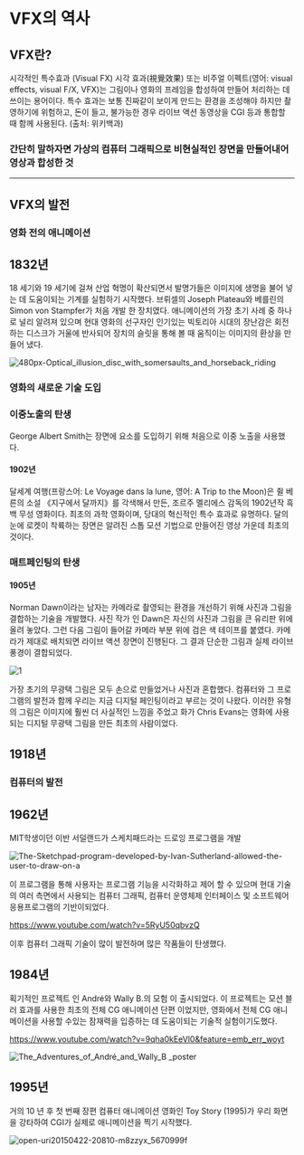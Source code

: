 VFX의 역사
============
VFX란?
------
시각적인 특수효과 (Visual FX)
시각 효과(視覺效果) 또는 비주얼 이펙트(영어: visual effects, visual F/X, VFX)는 그림이나 영화의 프레임을 합성하여 만들어 처리하는 데 쓰이는 용어이다. 특수 효과는 보통 진짜같이 보이게 만드는 환경을 조성해야 하지만 촬영하기에 위험하고, 돈이 들고, 불가능한 경우 라이브 액션 동영상을 CGI 등과 통합할 때 함께 사용된다. (출처: 위키백과)

### 간단히 말하자면 가상의 컴퓨터 그래픽으로 비현실적인 장면을 만들어내어 영상과 합성한 것
***

VFX의 발전
------------

### 영화 전의 애니메이션

## 1832년
18 세기와 19 세기에 걸쳐 산업 혁명이 확산되면서 발명가들은 이미지에 생명을 불어 넣는 데 도움이되는 기계를 실험하기 시작했다. 브뤼셀의 Joseph Plateau와 베를린의 Simon von Stampfer가 처음 개발 한 장치였다. 애니메이션의 가장 초기 사례 중 하나로 널리 알려져 있으며 현대 영화의 선구자인 인기있는 빅토리아 시대의 장난감은 회전하는 디스크가 거울에 반사되어 장치의 슬릿을 통해 볼 때 움직이는 이미지의 환상을 만들어 냈다.

![480px-Optical_illusion_disc_with_somersaults_and_horseback_riding](https://user-images.githubusercontent.com/71237760/97804983-94ad7580-1c96-11eb-8d87-c82ae61d7b88.gif)


### 영화의 새로운 기술 도입

### 이중노출의 탄생
George Albert Smith는 장면에 요소를 도입하기 위해 처음으로 이중 노출을 사용했다.

#### 1902년

달세계 여행(프랑스어: Le Voyage dans la lune, 영어: A Trip to the Moon)은 쥘 베른의 소설 《지구에서 달까지》를 각색해서 만든, 조르주 멜리에스 감독의 1902년작 흑백 무성 영화이다. 최초의 과학 영화이며, 당대의 혁신적인 특수 효과로 유명하다. 달의 눈에 로켓이 착륙하는 장면은 알려진 스톱 모션 기법으로 만들어진 영상 가운데 최초의 것이다.

### 매트페인팅의 탄생

#### 1905년
Norman Dawn이라는 남자는 카메라로 촬영되는 환경을 개선하기 위해 사진과 그림을 결합하는 기술을 개발했다. 사진 작가 인 Dawn은 자신의 사진과 그림을 큰 유리판 위에 올려 놓았다. 그런 다음 그림이 들어갈 카메라 부분 위에 검은 색 테이프를 붙였다. 카메라가 제대로 배치되면 라이브 액션 장면이 진행된다. 그 결과 단순한 그림과 실제 라이브 풍경이 결합되었다. 

![1](https://user-images.githubusercontent.com/71237760/97806328-751a4b00-1c9e-11eb-9e78-54d41f11a417.jpg)

가장 초기의 무광택 그림은 모두 손으로 만들었거나 사진과 혼합했다. 컴퓨터와 그 프로그램의 발전과 함께 우리는 지금 디지털 페인팅이라고 부르는 것이 나왔다. 이러한 유형의 그림은 이미지에 훨씬 더 사실적인 느낌을 주었고 화가 Chris Evans는 영화에 사용되는 디지털 무광택 그림을 만든 최초의 사람이었다.

## 1918년










### 컴퓨터의 발전

## 1962년
MIT학생이던 이반 서덜랜드가 스케치패드라는 드로잉 프로그램을 개발

![The-Sketchpad-program-developed-by-Ivan-Sutherland-allowed-the-user-to-draw-on-a](https://user-images.githubusercontent.com/71237760/97803269-60cd5280-1c8c-11eb-9eaf-e382ba8d599a.png)

이 프로그램을 통해 사용자는 프로그램 기능을 시각화하고 제어 할 수 있으며 현대 기술의 여러 측면에서 사용되는 컴퓨터 그래픽, 컴퓨터 운영체제 인터페이스 및 소프트웨어 응용프로그램의 기반이되었다.

https://www.youtube.com/watch?v=5RyU50qbvzQ

이후 컴퓨터 그래픽 기술이 많이 발전하며 많은 작품들이 탄생했다.

## 1984년
획기적인 프로젝트 인 André와 Wally B.의 모험 이 출시되었다. 이 프로젝트는 모션 블러 효과를 사용한 최초의 전체 CG 애니메이션 단편 이었지만, 영화에서 전체 CG 애니메이션을 사용할 수있는 잠재력을 입증하는 데 도움이되는 기술적 실험이기도했다.

https://www.youtube.com/watch?v=9qha0kEeVl0&feature=emb_err_woyt

![The_Adventures_of_André_and_Wally_B _poster](https://user-images.githubusercontent.com/71237760/97804207-b821f180-1c91-11eb-992f-ae0026a17e0e.jpg)

## 1995년
거의 10 년 후 첫 번째 장편 컴퓨터 애니메이션 영화인 Toy Story (1995)가 우리 화면을 강타하여 CGI가 실제로 애니메이션을 찍기 시작했다.

![open-uri20150422-20810-m8zzyx_5670999f](https://user-images.githubusercontent.com/71237760/97804525-e99bbc80-1c93-11eb-9cd7-ca07fb38ab74.jpeg)
